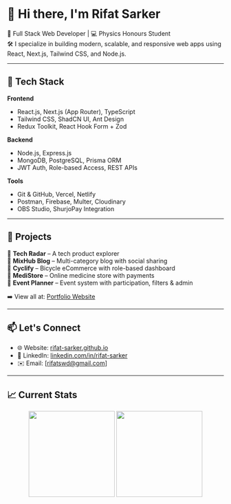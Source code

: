 # 👋 Hi there, I'm Rifat Sarker

🎯 Full Stack Web Developer | 💻 Physics Honours Student  
🛠 I specialize in building modern, scalable, and responsive web apps using React, Next.js, Tailwind CSS, and Node.js.

---

## 🔧 Tech Stack

**Frontend**  
- React.js, Next.js (App Router), TypeScript  
- Tailwind CSS, ShadCN UI, Ant Design  
- Redux Toolkit, React Hook Form + Zod

**Backend**  
- Node.js, Express.js  
- MongoDB, PostgreSQL, Prisma ORM  
- JWT Auth, Role-based Access, REST APIs

**Tools**  
- Git & GitHub, Vercel, Netlify  
- Postman, Firebase, Multer, Cloudinary  
- OBS Studio, ShurjoPay Integration

---

## 📌 Projects

🔹 **Tech Radar** – A tech product explorer  
🔹 **MixHub Blog** – Multi-category blog with social sharing  
🔹 **Cyclify** – Bicycle eCommerce with role-based dashboard  
🔹 **MediStore** – Online medicine store with payments  
🔹 **Event Planner** – Event system with participation, filters & admin

➡️ View all at: [Portfolio Website](https://rifatsarker.com)

---

## 📫 Let's Connect

- 🌐 Website: [rifat-sarker.github.io](https://rifat-sarker)  
- 💼 LinkedIn: [linkedin.com/in/rifat-sarker](https://linkedin.com/in/rifaswd)  
- ✉️ Email: [rifatswd@gmail.com]

---
## 📈 Current Stats
<p align="center">
  <img src="https://github-readme-streak-stats.herokuapp.com?user=rifat-sarker&theme=react&hide_border=true&background=0D1117&stroke=0D1117&fire=FF1CF7&sideLabels=00F0FF&currStreakNum=FF1CF7&ring=FF1CF7&currStreakLabel=FF1CF7&sideNums=00F0FF" height="200"/>
  <img src="https://github-readme-stats.vercel.app/api?username=rifat-sarker&show_icons=true&theme=radical" height="200"/>
</p>


